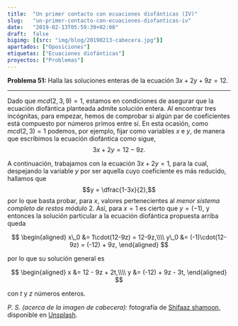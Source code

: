 ```yaml
---
title:  "Un primer contacto con ecuaciones diofánticas (IV)"
slug:   "un-primer-contacto-con-ecuaciones-diofanticas-iv"
date:   "2019-02-13T05:59:39+02:00"
draft:  false
bigimg: [{src: "img/blog/20190213-cabecera.jpg"}]
apartados: ["Oposiciones"]
etiquetas: ["Ecuaciones diofánticas"]
proyectos: ["Problemas"]
---
```


**Problema 51:** Halla las soluciones enteras de la ecuación $3x+2y+9z=12$.

<!--more-->

***

Dado que $mcd(2,3,9)=1$, estamos en condiciones de asegurar que la ecuación diofántica planteada admite solución entera. Al encontrar tres incógnitas, para empezar, hemos de comprobar si algún par de coeficientes está compuesto por números primos entre sí. En esta ocasión, como $mcd(2,3)=1$ podemos, por ejemplo, fijar como variables $x$ e $y$, de manera que escribimos la ecuación diofántica como sigue, $$3x+2y=12-9z.$$

A continuación, trabajamos con la ecuación $3x+2y=1$, para la cual, despejando la variable $y$ por ser aquella cuyo coeficiente es más reducido, hallamos que $$y = \dfrac{1-3x}{2},$$ por lo que basta probar, para $x$, valores pertenecientes al *menor sistema completo de restos módulo* $2$. Así, para $x=1$ es cierto que $y = (-1)$, y entonces la solución particular a la ecuación diofántica propuesta arriba queda

$$
\begin{aligned}
x\_0 &= 1\cdot(12-9z) = 12-9z,\\\\ y\_0 &= (-1)\cdot(12-9z) = (-12) + 9z,
\end{aligned}
$$

por lo que su solución general es

$$
\begin{aligned}
x &= 12 - 9z + 2t,\\\\ y &= (-12) + 9z - 3t,
\end{aligned}
$$

con $t$ y $z$ números enteros.

*P. S. (acerca de la imagen de cabecera):* fotografía de [Shifaaz shamoon](https://unsplash.com/@sotti), disponible en [Unsplash](https://unsplash.com/photos/oR0uERTVyD0).